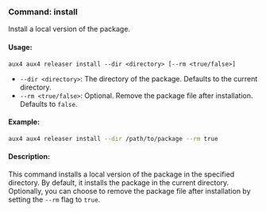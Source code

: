 ### Command: install

Install a local version of the package.

#### Usage:
```
aux4 aux4 releaser install --dir <directory> [--rm <true/false>]
```

- `--dir <directory>`: The directory of the package. Defaults to the current directory.
- `--rm <true/false>`: Optional. Remove the package file after installation. Defaults to `false`.

#### Example:
```bash
aux4 aux4 releaser install --dir /path/to/package --rm true
```

#### Description:
This command installs a local version of the package in the specified directory. By default, it installs the package in the current directory. Optionally, you can choose to remove the package file after installation by setting the `--rm` flag to `true`.